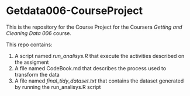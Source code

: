 Getdata006-CourseProject
========================

This is the repository for the Course Project for the Coursera *Getting and Cleaning Data 006* course.

This repo contains:

1. A script named *run_analisys.R* that execute the activities described on the assigment
2. A file named CodeBook.md that describes the process used to transform the data
3. A file named *final_tidy_dataset.txt* that contains the dataset generated by running the run_analisys.R script

